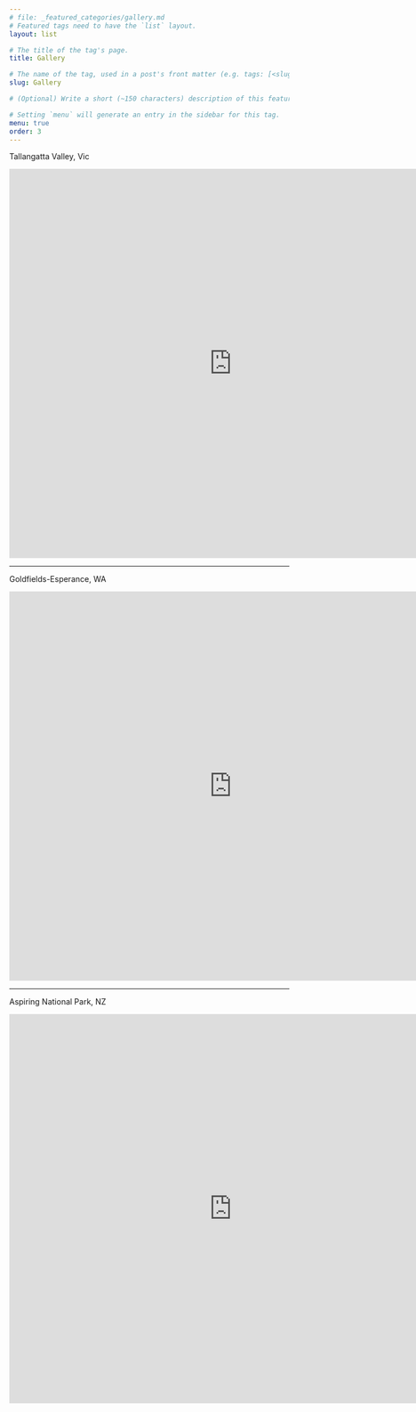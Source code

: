 ```yaml
---
# file: _featured_categories/gallery.md
# Featured tags need to have the `list` layout.
layout: list

# The title of the tag's page.
title: Gallery

# The name of the tag, used in a post's front matter (e.g. tags: [<slug>]).
slug: Gallery

# (Optional) Write a short (~150 characters) description of this featured tag.

# Setting `menu` will generate an entry in the sidebar for this tag.
menu: true
order: 3
---
```

Tallangatta Valley, Vic
<iframe src="https://albumizr.com/a/Nw9I" scrolling="yes" frameborder="0" height="700" width="800"></iframe>

---
Goldfields-Esperance, WA
<iframe src="https://albumizr.com/a/Z8Jo" scrolling="yes" frameborder="0" allowfullscreen width="800" height="700"></iframe>

---
Aspiring National Park, NZ
<iframe src="https://albumizr.com/a/rHil" scrolling="yes" frameborder="0" allowfullscreen width="800" height="700"></iframe>
